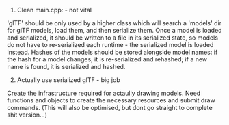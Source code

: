 1. Clean main.cpp: - not vital

'glTF' should be only used by a higher class which will search a 'models' dir for glTF 
models, load them, and then serialize them. Once a model is loaded and serialized, it should be written to a 
file in its serialized state, so models do not have to re-serialized each runtime - the serialized model is loaded 
instead. Hashes of the models should be stored alongside model names: if the hash for a model changes, it is 
re-serialized and rehashed; if a new name is found, it is serialized and hashed.

2. Actually use serialized glTF - big job

Create the infrastructure required for actaully drawing models. Need functions and objects to create the 
necessary resources and submit draw commands. (This will also be optimised, but dont go straight to complete shit 
version...)
